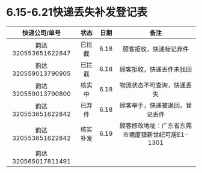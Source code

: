 # 6.15-6.21快递丢失补发登记表
|      快递公司/单号       |  状态  |  日期  |              备注              |
| :----------------: | :--: | :--: | :--------------------------: |
| 韵达 320553651622847 | 已拦截  | 6.18 |         顾客拒收，快递标记弃件          |
| 韵达 320559013790905 | 已拦截  | 6.18 |         顾客拒收，快递丢件未找回         |
| 韵达 320559013790800 | 核实中  | 6.18 |        物流状态不可查询，快递丢失         |
| 韵达 320553651622842 | 已弃件  | 6.18 |       顾客举手，快递被退回，登记丢件        |
| 韵达 320553651622842 | 核实补发 | 6.19 | 顾客修改地址：广东省东莞市塘厦镇新世纪可居E1-1301 |
| 韵达 320565017811491 |      |      |                              |
